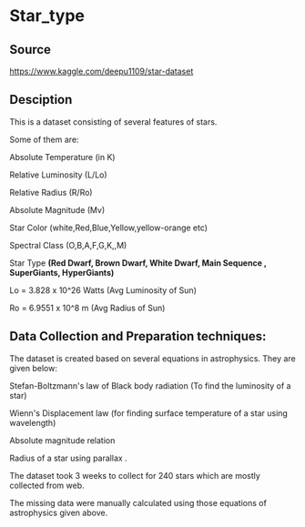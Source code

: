 # Star_type
## Source

https://www.kaggle.com/deepu1109/star-dataset

## Desciption

This is a dataset consisting of several features of stars.

Some of them are:

Absolute Temperature (in K)

Relative Luminosity (L/Lo)

Relative Radius (R/Ro)

Absolute Magnitude (Mv)

Star Color (white,Red,Blue,Yellow,yellow-orange etc)

Spectral Class (O,B,A,F,G,K,,M)

Star Type **(Red Dwarf, Brown Dwarf, White Dwarf, Main Sequence , SuperGiants, HyperGiants)**

Lo = 3.828 x 10^26 Watts (Avg Luminosity of Sun)

Ro = 6.9551 x 10^8 m (Avg Radius of Sun)

## Data Collection and Preparation techniques:
The dataset is created based on several equations in astrophysics. They are given below:

Stefan-Boltzmann's law of Black body radiation (To find the luminosity of a star)

Wienn's Displacement law (for finding surface temperature of a star using wavelength)

Absolute magnitude relation

Radius of a star using parallax .

The dataset took 3 weeks to collect for 240 stars which are mostly collected from web.

The missing data were manually calculated using those equations of astrophysics given above.
